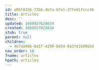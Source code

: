 ```yaml
---
id: a95f8326-72b6-4bfa-b7e1-37fe91fccc46
title: Articles
desc: ''
updated: 1608057628834
created: 1608057628834
stub: true
parent: null
children:
  - 467da896-8a1f-4295-b854-8a37d16886bd
nav_order: 10
fname: articles
hpath: articles
---
```



